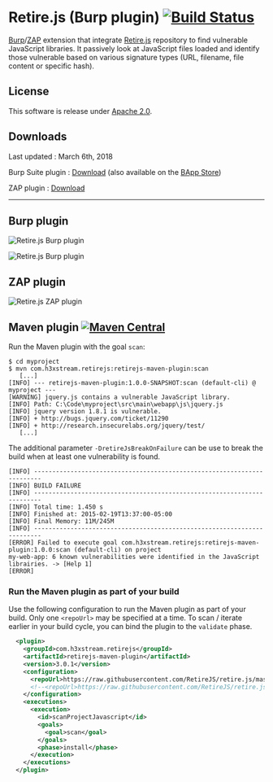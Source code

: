 # Retire.js (Burp plugin) [![Build Status](https://travis-ci.org/h3xstream/burp-retire-js.svg)](https://travis-ci.org/h3xstream/burp-retire-js)

[Burp](http://portswigger.net/burp/)/[ZAP](https://www.owasp.org/index.php/OWASP_Zed_Attack_Proxy_Project) extension that integrate [Retire.js](https://github.com/bekk/retire.js) repository to find vulnerable JavaScript libraries. It passively look at JavaScript files loaded and identify those vulnerable based on various signature types (URL, filename, file content or specific hash).

## License

This software is release under [Apache 2.0](https://www.apache.org/licenses/LICENSE-2.0).

## Downloads

Last updated : March 6th, 2018

Burp Suite plugin : [Download](https://raw.githubusercontent.com/h3xstream/burp-retire-js/gh-pages/releases/burp/burp-retire-js-3.0.1.jar) (also available on the [BApp Store](https://pro.portswigger.net/bappstore/ShowBappDetails.aspx?uuid=36238b534a78494db9bf2d03f112265c))

ZAP plugin : [Download](https://raw.githubusercontent.com/h3xstream/burp-retire-js/gh-pages/releases/zap/retirejs-alpha-3.0.1.zap)


--------------------------

## Burp plugin

![Retire.js Burp plugin](https://raw.githubusercontent.com/h3xstream/burp-retire-js/gh-pages/screenshots/screenshot_burp_plugin.png)

![Retire.js Burp plugin](https://raw.githubusercontent.com/h3xstream/burp-retire-js/gh-pages/screenshots/screenshot_burp_plugin_animate.gif)


## ZAP plugin

![Retire.js ZAP plugin](https://raw.githubusercontent.com/h3xstream/burp-retire-js/gh-pages/screenshots/screenshot_zap_plugin.png)

## Maven plugin [![Maven Central](https://maven-badges.herokuapp.com/maven-central/com.h3xstream.retirejs/retirejs-maven-plugin/badge.svg)](http://search.maven.org/#search%7Cga%7C1%7Cg%3A%22com.h3xstream.retirejs%22%20a%3A%22retirejs-maven-plugin%22)

Run the Maven plugin with the goal `scan`:

    $ cd myproject
    $ mvn com.h3xstream.retirejs:retirejs-maven-plugin:scan
       [...]
    [INFO] --- retirejs-maven-plugin:1.0.0-SNAPSHOT:scan (default-cli) @ myproject ---
    [WARNING] jquery.js contains a vulnerable JavaScript library.
    [INFO] Path: C:\Code\myproject\src\main\webapp\js\jquery.js
    [INFO] jquery version 1.8.1 is vulnerable.
    [INFO] + http://bugs.jquery.com/ticket/11290
    [INFO] + http://research.insecurelabs.org/jquery/test/
       [...]

The additional parameter `-DretireJsBreakOnFailure` can be use to break the build when at least one vulnerability is found.

    [INFO] ------------------------------------------------------------------------
    [INFO] BUILD FAILURE
    [INFO] ------------------------------------------------------------------------
    [INFO] Total time: 1.450 s
    [INFO] Finished at: 2015-02-19T13:37:00-05:00
    [INFO] Final Memory: 11M/245M
    [INFO] ------------------------------------------------------------------------
    [ERROR] Failed to execute goal com.h3xstream.retirejs:retirejs-maven-plugin:1.0.0:scan (default-cli) on project
    my-web-app: 6 known vulnerabilities were identified in the JavaScript librairies. -> [Help 1]
    [ERROR]

### Run the Maven plugin as part of your build

Use the following configuration to run the Maven plugin as part of your build.  Only one `<repoUrl>` may be specified at a time.
To scan / iterate earlier in your build cycle, you can bind the plugin to the `validate` phase.

```xml
  <plugin>    
    <groupId>com.h3xstream.retirejs</groupId>
    <artifactId>retirejs-maven-plugin</artifactId>
    <version>3.0.1</version>
    <configuration>
      <repoUrl>https://raw.githubusercontent.com/RetireJS/retire.js/master/repository/jsrepository.json</repoUrl>
      <!--<repoUrl>https://raw.githubusercontent.com/RetireJS/retire.js/master/repository/npmrepository.json</repoUrl>-->
    </configuration>
    <executions>
      <execution>
        <id>scanProjectJavascript</id>
        <goals>
          <goal>scan</goal>
        </goals>
        <phase>install</phase>
      </execution>
    </executions>
  </plugin>
```      
